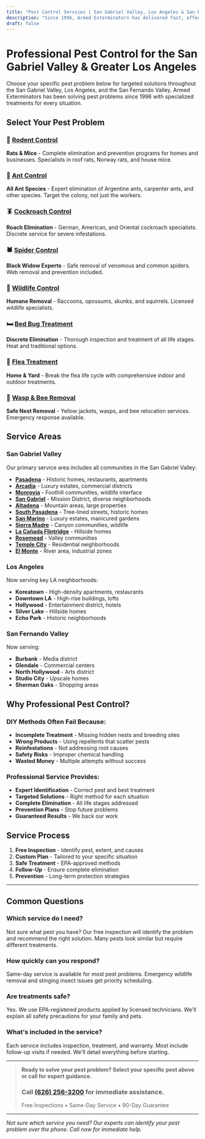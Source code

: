 ```yaml
---
title: "Pest Control Services | San Gabriel Valley, Los Angeles & San Fernando Valley"
description: "Since 1996, Armed Exterminators has delivered fast, effective pest control across the San Gabriel Valley, Los Angeles & the San Fernando Valley. Call for a free quote."
draft: false
---
```


# Professional Pest Control for the San Gabriel Valley & Greater Los Angeles

Choose your specific pest problem below for targeted solutions throughout the San Gabriel Valley, Los Angeles, and the San Fernando Valley. Armed Exterminators has been solving pest problems since 1996 with specialized treatments for every situation.

## Select Your Pest Problem

<div class="pest-services-grid">

### 🐀 [Rodent Control](/services/rodent-control/)
**Rats & Mice** - Complete elimination and prevention programs for homes and businesses. Specialists in roof rats, Norway rats, and house mice.

### 🐜 [Ant Control](/services/ant-control/)
**All Ant Species** - Expert elimination of Argentine ants, carpenter ants, and other species. Target the colony, not just the workers.

### 🪳 [Cockroach Control](/services/cockroach-exterminator/)
**Roach Elimination** - German, American, and Oriental cockroach specialists. Discrete service for severe infestations.

### 🕷️ [Spider Control](/services/spider-control/)
**Black Widow Experts** - Safe removal of venomous and common spiders. Web removal and prevention included.

### 🦝 [Wildlife Control](/wildlife-control-services/)
**Humane Removal** - Raccoons, opossums, skunks, and squirrels. Licensed wildlife specialists.

### 🛏️ [Bed Bug Treatment](/services/bed-bug-treatment/)
**Discrete Elimination** - Thorough inspection and treatment of all life stages. Heat and traditional options.

### 🦟 [Flea Treatment](/services/flea-treatment/)
**Home & Yard** - Break the flea life cycle with comprehensive indoor and outdoor treatments.

### 🐝 [Wasp & Bee Removal](/services/wasp-bee-removal/)
**Safe Nest Removal** - Yellow jackets, wasps, and bee relocation services. Emergency response available.

</div>

## Service Areas

### San Gabriel Valley
Our primary service area includes all communities in the San Gabriel Valley:
- **[Pasadena](/locations/pasadena/)** - Historic homes, restaurants, apartments
- **[Arcadia](/locations/arcadia/)** - Luxury estates, commercial districts  
- **[Monrovia](/locations/monrovia/)** - Foothill communities, wildlife interface
- **[San Gabriel](/locations/san-gabriel/)** - Mission District, diverse neighborhoods
- **[Altadena](/locations/altadena/)** - Mountain areas, large properties
- **[South Pasadena](/locations/south-pasadena/)** - Tree-lined streets, historic homes
- **[San Marino](/locations/san-marino/)** - Luxury estates, manicured gardens
- **[Sierra Madre](/locations/sierra-madre/)** - Canyon communities, wildlife
- **[La Cañada Flintridge](/locations/la-canada-flintridge/)** - Hillside homes
- **[Rosemead](/locations/rosemead/)** - Valley communities
- **[Temple City](/locations/temple-city/)** - Residential neighborhoods
- **[El Monte](/locations/el-monte/)** - River area, industrial zones

### Los Angeles
Now serving key LA neighborhoods:
- **Koreatown** - High-density apartments, restaurants
- **Downtown LA** - High-rise buildings, lofts
- **Hollywood** - Entertainment district, hotels
- **Silver Lake** - Hillside homes
- **Echo Park** - Historic neighborhoods

### San Fernando Valley
Now serving:
- **Burbank** - Media district
- **Glendale** - Commercial centers
- **North Hollywood** - Arts district
- **Studio City** - Upscale homes
- **Sherman Oaks** - Shopping areas

## Why Professional Pest Control?

### DIY Methods Often Fail Because:
- **Incomplete Treatment** - Missing hidden nests and breeding sites
- **Wrong Products** - Using repellents that scatter pests
- **Reinfestations** - Not addressing root causes
- **Safety Risks** - Improper chemical handling
- **Wasted Money** - Multiple attempts without success

### Professional Service Provides:
- **Expert Identification** - Correct pest and best treatment
- **Targeted Solutions** - Right method for each situation
- **Complete Elimination** - All life stages addressed
- **Prevention Plans** - Stop future problems
- **Guaranteed Results** - We back our work

## Service Process

1. **Free Inspection** - Identify pest, extent, and causes
2. **Custom Plan** - Tailored to your specific situation
3. **Safe Treatment** - EPA-approved methods
4. **Follow-Up** - Ensure complete elimination
5. **Prevention** - Long-term protection strategies

---

## Common Questions

### Which service do I need?
Not sure what pest you have? Our free inspection will identify the problem and recommend the right solution. Many pests look similar but require different treatments.

### How quickly can you respond?
Same-day service is available for most pest problems. Emergency wildlife removal and stinging insect issues get priority scheduling.

### Are treatments safe?
Yes. We use EPA-registered products applied by licensed technicians. We'll explain all safety precautions for your family and pets.

### What's included in the service?
Each service includes inspection, treatment, and warranty. Most include follow-up visits if needed. We'll detail everything before starting.

---

> **Ready to solve your pest problem? Select your specific pest above or call for expert guidance.**
> ### Call [(626) 256-3200](tel:6262563200) for immediate assistance.
> Free Inspections • Same-Day Service • 90-Day Guarantee

---

*Not sure which service you need? Our experts can identify your pest problem over the phone. Call now for immediate help.*